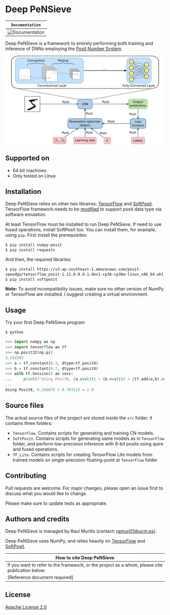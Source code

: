 # Deep PeNSieve

**`Documentation`** |
------------------- |
![Documentation](https://img.shields.io/badge/api-reference-blue.svg)|

Deep PeNSieve is a framework to entirely performing both training and inference of DNNs employing the [Posit Number System](http://www.johngustafson.net/pdfs/BeatingFloatingPoint.pdf).

![Deep PeNSieve img](./docs/imgs/Deep_PeNSieve_framework.jpg)

## Supported on

* 64 bit machines
* Only tested on Linux

## Installation

Deep PeNSieve relies on other two libraires: [TensorFlow](https://www.tensorflow.org/) and [SoftPosit](https://gitlab.com/cerlane/SoftPosit-Python). TensorFlow framework needs to be [modified](https://github.com/xman/tensorflow) to support posit data type via software emulation.

At least TensorFlow must be installed to run Deep PeNSieve. If need to use fused operations, install SoftPosit too. You can install them, for example, using `pip`. First install the prerequisites:

```
$ pip install numpy-posit
$ pip install requests
```

And then, the required libraries:

```
$ pip install https://s3-ap-southeast-1.amazonaws.com/posit-speedgo/tensorflow_posit-1.11.0.0.0.1.dev1-cp36-cp36m-linux_x86_64.whl
$ pip install softposit
```

**Note:** To avoid incompatibility issues, make sure no other version of NumPy or TensorFlow are installed. I suggest creating a virtual environment.

## Usage

Try your first Deep PeNSieve program

```shell
$ python
```

```python
>>> import numpy as np
>>> import tensorflow as tf
>>> np.posit32(np.pi)
3.141593
>>> a = tf.constant(0.3, dtype=tf.posit8)
>>> b = tf.constant(0.7, dtype=tf.posit8)
>>> with tf.Session() as sess:
...     print(f'Using Posit8, {a.eval()} + {b.eval()} = {tf.add(a,b).eval()}')
... 
Using Posit8, 0.296875 + 0.703125 = 1.0
```

## Source files
The actual source files of the project are stored inside the `src` folder. it contains three folders:  
* `TensorFlow`. Contains scripts for generating and training CN models.
* `SoftPosit`. Contains scripts for generating same models as in `TensorFlow` folder, and perform low-precision inference with 8-bit posits using quire and fused operations.
* `TF_Lite`. Contains scripts for creating TensorFlow Lite models from trained models on single-precision floating-point at `TensorFlow` folder.

## Contributing
Pull requests are welcome. For major changes, please open an issue first to discuss what you would like to change.

Please make sure to update tests as appropriate.

## Authors and credits
Deep PeNSieve is managed by Raul Murillo (contact: ramuri01@ucm.es).
<!-- * **Raul Murillo** - *Initial work* - [Deep PeNSieve](https://github.com/RaulMurillo/deep_pensieve) -->

Deep PeNSieve uses NumPy, and relies heavily on [TensorFlow](https://www.tensorflow.org/) and [SoftPosit](https://gitlab.com/cerlane/SoftPosit-Python).

|How to cite Deep PeNSieve|
|-----------------------------------------------------------------------------------------------------|
|If you want to refer to the framework, or the project as a whole, please cite publication below:   |
|[Reference document required]|

## License
[Apache License 2.0](LICENSE)